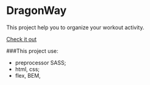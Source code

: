 # DragonWay
This project help you to organize your workout activity.

[Check it out](https://frontenddevkan.github.io/DragonWay)

###This project use:
- preprocessor SASS;
- html, css;
- flex, BEM,

